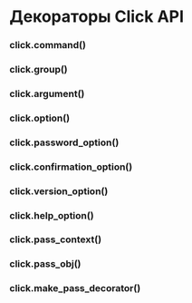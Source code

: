 # Декораторы Click API

### click.command()

### click.group()

### click.argument()

### click.option()

### click.password\_option()

### click.confirmation\_option()

### click.version\_option()

### click.help\_option()

### click.pass\_context()

### click.pass\_obj()

### click.make\_pass\_decorator()

